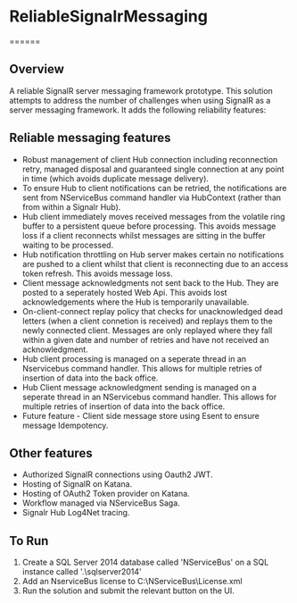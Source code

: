 # ReliableSignalrMessaging
======

Overview
------

A reliable SignalR server messaging framework prototype. This solution attempts to address the number of challenges when using SignalR as a server messaging framework.  It adds the following reliability features:

Reliable messaging features
------

 * Robust management of client Hub connection including reconnection retry, managed disposal and guaranteed single connection at any point in time (which avoids duplicate message delivery).
 * To ensure Hub to client notifications can be retried, the notifications are sent from NServiceBus command handler via HubContext (rather than from within a Signalr Hub).
 * Hub client immediately moves received messages from the volatile ring buffer to a persistent queue before processing. This avoids message loss if a client reconnects whilst messages are sitting in the buffer waiting to be processed.
 * Hub notification throttling on Hub server makes certain no notifications are pushed to a client whilst that client is reconnecting due to an access token refresh. This avoids message loss.
 * Client message acknowledgments not sent back to the Hub. They are posted to a seperately hosted Web Api.  This avoids lost acknowledgements where the Hub is temporarily unavailable.
 * On-client-connect replay policy that checks for unacknowledged dead letters (when a client connetion is received) and replays them to the newly connected client. Messages are only replayed where they fall within a given date and number of retries and have not received an acknowledgment.
 * Hub client processing is managed on a seperate thread in an Nservicebus command handler. This allows for multiple retries of insertion of data into the back office.
 * Hub Client message acknowledgment sending is managed on a seperate thread in an NServicebus command handler.  This allows for multiple retries of insertion of data into the back office.
 * Future feature - Client side message store using Esent to ensure message Idempotency.

Other features
------
* Authorized SignalR connections using Oauth2 JWT.
* Hosting of SignalR on Katana.
* Hosting of OAuth2 Token provider on Katana.
* Workflow managed via NServiceBus Saga.
* Signalr Hub Log4Net tracing.

To Run
------
1. Create a SQL Server 2014 database called 'NServiceBus' on a SQL instance called '.\sqlserver2014'
2. Add an NserviceBus license to C:\NServiceBus\License.xml
3. Run the solution and submit the relevant button on the UI.
